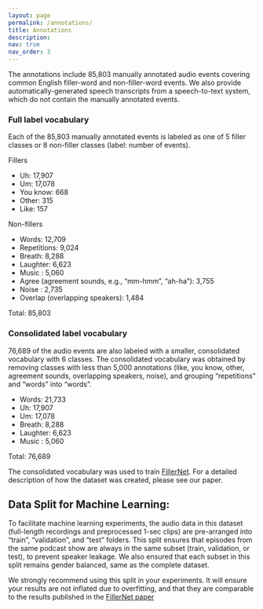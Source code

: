 ```yaml
---
layout: page
permalink: /annotations/
title: Annotations
description:
nav: true
nav_order: 3
---
```


The annotations include 85,803 manually annotated audio events covering common English filler-word and non-filler-word events. We also provide automatically-generated speech transcripts from a speech-to-text system, which do not contain the manually annotated events.

### Full label vocabulary
Each of the 85,803 manually annotated events is labeled as one of 5 filler classes or 8 non-filler classes (label: number of events).

Fillers
- Uh: 17,907
- Um: 17,078
- You know: 668
- Other: 315
- Like: 157

Non-fillers
- Words: 12,709
- Repetitions: 9,024
- Breath: 8,288
- Laughter: 6,623
- Music : 5,060
- Agree (agreement sounds, e.g., “mm-hmm”, “ah-ha”): 3,755
- Noise : 2,735
- Overlap (overlapping speakers): 1,484

Total: 85,803 

### Consolidated label vocabulary
76,689 of the audio events are also labeled with a smaller, consolidated vocabulary with 6 classes. The consolidated vocabulary was obtained by removing classes with less than 5,000 annotations (like, you know, other, agreement sounds, overlapping speakers, noise), and grouping “repetitions” and “words” into “words”.

- Words: 21,733
- Uh: 17,907
- Um: 17,078
- Breath: 8,288
- Laughter: 6,623
- Music : 5,060

Total: 76,689

The consolidated vocabulary was used to train [FillerNet](https://arxiv.org/abs/2203.15135). For a detailed description of how the dataset was created, please see our paper.


## Data Split for Machine Learning:
To facilitate  machine learning experiments, the audio data in this dataset (full-length recordings and preprocessed 1-sec clips) are pre-arranged into “train”, “validation”, and “test” folders. This split ensures that episodes from the same podcast show are always in the same subset (train, validation, or test), to prevent speaker leakage. We also ensured that each subset in this split remains gender balanced, same as the complete dataset.

We strongly recommend using this split in your experiments. It will ensure your results are not inflated due to overfitting, and that they are comparable to the results published in the [FillerNet paper](https://arxiv.org/abs/2203.15135)
